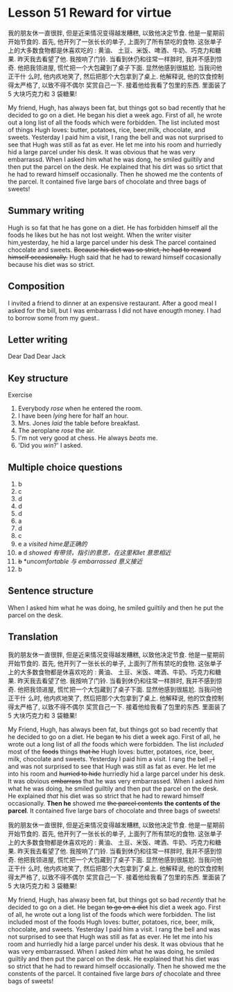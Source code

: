 # Lesson 51 Reward for virtue

我的朋友休一直很胖, 但是近来情况变得越发糟糕, 以致他决定节食. 他是一星期前开始节食的. 首先,
他开列了一张长长的单子, 上面列了所有禁吃的食物. 这张单子上的大多数食物都是休喜欢吃的 : 黄油、
土豆、米饭、啤酒、牛奶、巧克力和糖果. 昨天我去看望了他. 我按响了门铃. 当看到休仍和往常一样胖时,
我并不感到惊奇. 他把我领进屋, 慌忙把一个大包藏到了桌子下面. 显然他感到很尴尬. 当我问他正干什
么时, 他内疚地笑了, 然后把那个大包拿到了桌上. 他解释说, 他的饮食控制得太严格了, 以致不得不偶尔
奖赏自己一下. 接着他给我看了包里的东西. 里面装了 5 大块巧克力和 3 袋糖果!

My friend, Hugh, has always been fat, but things got so bad recently that he decided to go on a diet.
He began his diet a week ago.
First of all, he wrote out a long list of all the foods which were forbidden.
The list incluted most of things Hugh loves: butter, potatoes, rice, beer,milk, chocolate, and sweets.
Yesterday I paid him a visit, I rang the bell and was not surprised to see that Hugh was still as fat as ever.
He let me into his room and hurriedly hid a large parcel under his desk.
It was obvious that he was very embarrassd.
When I asked him what he was dong, he smiled guiltily  and then put the parcel  on the desk.
He explained that his dirt was so srtict that he had to reward himself occasionally.
Then  he showed me  the contents of the parcel.
It contained five large bars of chocolate and three bags of sweets!

## Summary writing

Hugh is so fat that he has gone on a diet.
He has forbidden himself all the foods he likes but he has not lost weight.
When the writer visiter him,yesterday, he hid a large parcel under his desk 
The parcel contained chocolate and sweets.
~~Because his diet was so strict, he had to reward himself occasionally.~~
Hugh said that he had to reward himself cocasionally because his diet was so strict.

## Composition

I invited a friend to dinner at an expensive restaurant.
After a good meal I asked for the bill, but I was embarrass  I did not have enougth money.
I had to borrow some from my guest..

## Letter writing

Dear Dad
Dear Jack

## Key structure

Exercise

1. Everybody *rose* when he entered the room.
2. I have been *lying* here for half an hour.
3. Mrs. Jones *laid* the table before breakfast.
4. The aeroplane *rose* the air.
5. I'm not very good at chess. He always *beats* me.
6. 'Did you *win*?' I asked.

## Multiple choice questions

1. b
2. c
3. d
4. d
5. d
6. a
7. d
8. c
9. ~~c~~ a  *visited hime是正确的*
10. ~~a~~ d *showed 有带领，指引的意思，在这里和let 意思相近*
11. ~~b~~ **uncomfortable 与 embarrassed 意义接近*
12. b

## Sentence structure

When I asked him what he was doing, he smiled guiltily and then he put the parcel on the desk.

## Translation

我的朋友休一直很胖, 但是近来情况变得越发糟糕, 以致他决定节食. 他是一星期前开始节食的. 首先,
他开列了一张长长的单子, 上面列了所有禁吃的食物. 这张单子上的大多数食物都是休喜欢吃的 : 黄油、
土豆、米饭、啤酒、牛奶、巧克力和糖果. 昨天我去看望了他. 我按响了门铃. 当看到休仍和往常一样胖时,
我并不感到惊奇. 他把我领进屋, 慌忙把一个大包藏到了桌子下面. 显然他感到很尴尬. 当我问他正干什
么时, 他内疚地笑了, 然后把那个大包拿到了桌上. 他解释说, 他的饮食控制得太严格了, 以致不得不偶尔
奖赏自己一下. 接着他给我看了包里的东西. 里面装了 5 大块巧克力和 3 袋糖果!

My Friend, Hugh, has always been fat, but things got so bad recently that he decided to go on a diet.
He began ~~to~~ his diet a week ago. First of all, he wrote out a long list of all *the* foods which were forbidden.
The list *included* most of the ~~foods~~ things  ~~that he~~ Hugh loves: butter, potatoes, rice, beer, milk, chocolate and sweets.
Yesterday I paid him a visit. I rang the bell ~~, I~~ and  was not surprised to see that Hugh was still as fat as ever.
He let me into his room and ~~hurried to hide~~ hurriedly hid a large parcel under his desk. It was obvious ~~embarrass~~ that he was very embarrassed.
When I asked *him* what he was doing, he smiled guiltily and then put  the parcel on the desk.
He explained *that* his diet was so strict that he had to reward himself occasionally.
**Then he** showed me ~~the parcel contents~~ **the contents of the parcel**. It contained five large bars of chocolate and three bags of sweets!

我的朋友休一直很胖, 但是近来情况变得越发糟糕, 以致他决定节食. 他是一星期前开始节食的. 首先,
他开列了一张长长的单子, 上面列了所有禁吃的食物. 这张单子上的大多数食物都是休喜欢吃的 : 黄油、
土豆、米饭、啤酒、牛奶、巧克力和糖果. 昨天我去看望了他. 我按响了门铃. 当看到休仍和往常一样胖时,
我并不感到惊奇. 他把我领进屋, 慌忙把一个大包藏到了桌子下面. 显然他感到很尴尬. 当我问他正干什
么时, 他内疚地笑了, 然后把那个大包拿到了桌上. 他解释说, 他的饮食控制得太严格了, 以致不得不偶尔
奖赏自己一下. 接着他给我看了包里的东西. 里面装了 5 大块巧克力和 3 袋糖果!

My friend, Hugh, has alwasy been fat, but things got so bad *recently* that he decided to go on a diet.
He began ~~to go on a diet~~ his diet a week ago. First of all,  he wrote out a long list of the foods which were forbidden. The list included most of the foods Hugh loves: butter, potatoes, rice, beer, milk, chocolate, and sweets. Yesterday I paid him a visit. I rang the bell and was not surprised to see that Hugh was still as fat as ever. He let me into his room and hurriedly hid a large parcel under his desk. It was obvious that he was very embarrassed. When I asked *him* what he was doing, he smiled guiltily and then put the parcel on the desk. He explained that his diet was so strict that he had to reward himself occasionally. Then he showed me the constents of the parcel. It  contained five large *bars of* chocolate and three bags of sweets!
